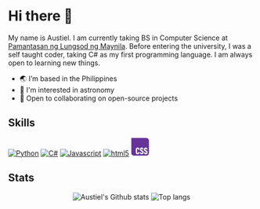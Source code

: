 <h1> Hi there 👋 </h1>

My name is Austiel. I am currently taking BS in Computer Science at [Pamantasan ng Lungsod ng Maynila](https://plm.edu.ph/).
Before entering the university, I was a self taught coder, taking C# as my first programming language.
I am always open to learning new things.

- 🌏 I’m based in the Philippines
- 🔭 I'm interested in astronomy
- 🤝 Open to collaborating on open-source projects

<h2>Skills</h2>

<div align='left'>
<a href='https://www.python.org/'><img src='https://github.com/danielcranney/profileme-dev/blob/main/public/icons/skills/python-colored.svg' width='37' height='37' alt='Python'></a>
<a href='https://docs.microsoft.com/en-us/dotnet/csharp/'><img src='https://github.com/danielcranney/profileme-dev/blob/main/public/icons/skills/csharp-colored.svg' width='37' height='37' alt='C#'></a>
<a href='https://developer.mozilla.org/en-US/docs/Web/JavaScript'><img src='https://github.com/danielcranney/profileme-dev/blob/main/public/icons/skills/javascript-colored.svg' width='37' height='37' alt='Javascript'></a>
<a href='https://developer.mozilla.org/en-US/docs/Glossary/HTML5'><img src='https://github.com/danielcranney/profileme-dev/blob/main/public/icons/skills/html5-colored.svg' width='37' height='37' alt='html5'></a>
<a href='https://www.w3.org/TR/CSS/#css'><img src='https://github.com/danielcranney/profileme-dev/blob/main/public/icons/skills/css3-colored.svg' width='37' height='37' alt='CSS'></a>
</div>

<h2>Stats</h2>
<div align='center'>
<img src='https://github-readme-stats.vercel.app/api?username=Austiel&theme=radical&show_icons=true' alt="Austiel's Github stats">
<img src='https://github-readme-stats.vercel.app/api/top-langs/?username=Austiel&layout=compact' alt="Top langs">
</div>
